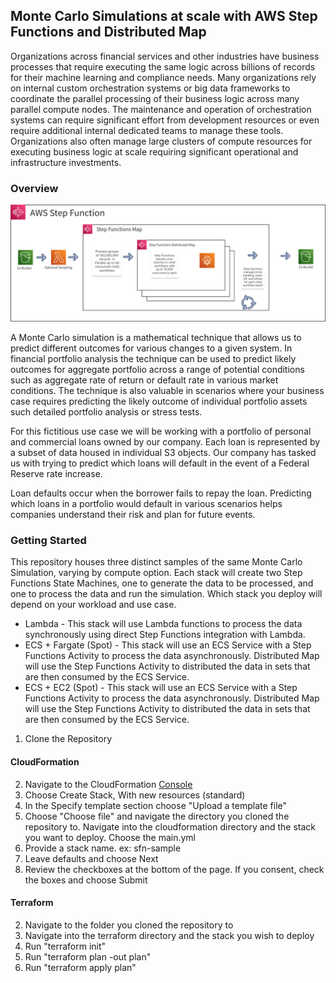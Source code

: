 ## Monte Carlo Simulations at scale with AWS Step Functions and Distributed Map

Organizations across financial services and other industries have business processes that require executing the same logic across billions of records for their machine learning and compliance needs. Many organizations rely on internal custom orchestration systems or big data frameworks to coordinate the parallel processing of their business logic across many parallel compute nodes. The maintenance and operation of orchestration systems can require significant effort from development resources or even require additional internal dedicated teams to manage these tools. Organizations also often manage large clusters of compute resources for executing business logic at scale requiring significant operational and infrastructure investments.

### Overview
![Overview](./.images/service-layout.png "Overview")

A Monte Carlo simulation is a mathematical technique that allows us to predict different outcomes for various changes to a given system. In financial portfolio analysis the technique can be used to predict likely outcomes for aggregate portfolio across a range of potential conditions such as aggregate rate of return or default rate in various market conditions.  The technique is also valuable in scenarios where your business case requires predicting the likely outcome of individual portfolio assets such detailed portfolio analysis or stress tests.

For this fictitious use case we will be working with a portfolio of personal and commercial loans owned by our company. Each loan is represented by a subset of data housed in individual S3 objects. Our company has tasked us with trying to predict which loans will default in the event of a Federal Reserve rate increase. 

Loan defaults occur when the borrower fails to repay the loan. Predicting which loans in a portfolio would default in various scenarios helps companies understand their risk and plan for future events.

### Getting Started
This repository houses three distinct samples of the same Monte Carlo Simulation, varying by compute option. Each stack will create two Step Functions State Machines, one to generate the data to be processed, and one to process the data and run the simulation. Which stack you deploy will depend on your workload and use case.

- Lambda - This stack will use Lambda functions to process the data synchronously using direct Step Functions integration with Lambda.
- ECS + Fargate (Spot) - This stack will use an ECS Service with a Step Functions Activity to process the data asynchronously. Distributed Map will use the Step Functions Activity to distributed the data in sets that are then consumed by the ECS Service.
- ECS + EC2 (Spot) - This stack will use an ECS Service with a Step Functions Activity to process the data asynchronously. Distributed Map will use the Step Functions Activity to distributed the data in sets that are then consumed by the ECS Service.

1. Clone the Repository

#### CloudFormation
2. Navigate to the CloudFormation [Console]('https://console.aws.amazon.com/cloudformation/home')
3. Choose Create Stack, With new resources (standard)
4. In the Specify template section choose "Upload a template file"
5. Choose "Choose file" and navigate the directory you cloned the repository to. Navigate into the cloudformation directory and the stack you want to deploy. Choose the main.yml
6. Provide a stack name. ex: sfn-sample
7. Leave defaults and choose Next
8. Review the checkboxes at the bottom of the page. If you consent, check the boxes and choose Submit

#### Terraform
2. Navigate to the folder you cloned the repository to
3. Navigate into the terraform directory and the stack you wish to deploy
4. Run "terraform init"
5. Run "terraform plan -out plan"
6. Run "terraform apply plan"